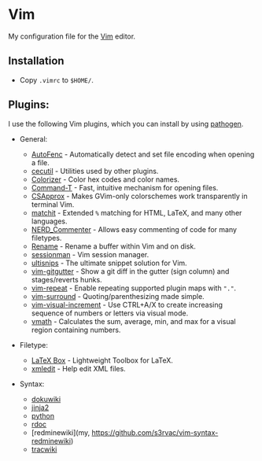 Vim
===

My configuration file for the [Vim](http://git-scm.com/) editor.

Installation
------------

* Copy `.vimrc` to `$HOME/`.

Plugins:
--------

I use the following Vim plugins, which you can install by using
[pathogen](https://github.com/tpope/vim-pathogen).

  * General:
	* [AutoFenc](https://github.com/s3rvac/AutoFenc) - Automatically detect and set file encoding when opening a file.
	* [cecutil](http://www.vim.org/scripts/script.php?script_id=1066) - Utilities used by other plugins.
	* [Colorizer](https://github.com/chrisbra/Colorizer) - Color hex codes and color names.
	* [Command-T](https://github.com/wincent/command-t) - Fast, intuitive mechanism for opening files.
	* [CSApprox](https://github.com/godlygeek/csapprox) - Makes GVim-only colorschemes work transparently in terminal Vim.
	* [matchit](http://www.vim.org/scripts/script.php?script_id=39) - Extended `%` matching for HTML, LaTeX, and many other languages.
	* [NERD_Commenter](http://www.vim.org/scripts/script.php?script_id=1218) - Allows easy commenting of code for many filetypes.
	* [Rename](http://www.vim.org/scripts/script.php?script_id=1928) - Rename a buffer within Vim and on disk.
	* [sessionman](http://www.vim.org/scripts/script.php?script_id=2010) - Vim session manager.
	* [ultisnips](https://github.com/SirVer/ultisnips) - The ultimate snippet solution for Vim.
	* [vim-gitgutter](https://github.com/airblade/vim-gitgutter) - Show a git diff in the gutter (sign column) and stages/reverts hunks.
	* [vim-repeat](https://github.com/tpope/vim-repeat) - Enable repeating supported plugin maps with `"."`.
	* [vim-surround](https://github.com/tpope/vim-surround) - Quoting/parenthesizing made simple.
	* [vim-visual-increment](https://github.com/triglav/vim-visual-increment) - Use CTRL+A/X to create increasing sequence of numbers or letters via visual mode.
	* [vmath](https://github.com/DavidGamba/vim-vmath) - Calculates the sum, average, min, and max for a visual region containing numbers.

  * Filetype:
	* [LaTeX Box](https://github.com/LaTeX-Box-Team/LaTeX-Box) - Lightweight Toolbox for LaTeX.
	* [xmledit](https://github.com/sukima/xmledit) - Help edit XML files.

  * Syntax:
	* [dokuwiki](https://github.com/nblock/vim-dokuwiki)
	* [jinja2](https://github.com/Glench/Vim-Jinja2-Syntax)
	* [python](https://github.com/hdima/python-syntax)
	* [rdoc](https://github.com/depuracao/vim-rdoc)
	* [redminewiki](my, https://github.com/s3rvac/vim-syntax-redminewiki)
	* [tracwiki](http://www.vim.org/scripts/script.php?script_id=3337)

